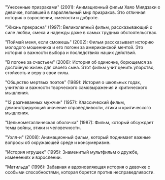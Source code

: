 ﻿"Унесенные призраками" (2001): Анимационный фильм Хаяо Миядзаки о девочке, попавшей в параллельный мир призраков. Это отличная история о взрослении, смелости и доброте.

"Жизнь прекрасна" (1997): Великолепный фильм, рассказывающий о силе любви, смеха и надежды даже в самых трудных обстоятельствах.

"Поймай меня, если сможешь" (2002): Фильм рассказывает историю молодого мошенника и его погони за американской мечтой. Это история о важности выбора и последствиях наших действий.

"В погоне за счастьем" (2006): История об одиночке, борющемся за достойную жизнь для своего сына. Этот фильм учит ценить упорство, стойкость и веру в свои силы.

"Общество мертвых поэтов" (1989): История о школьных годах, учителях и важности творческого самовыражения и критического мышления.

"12 разгневанных мужчин" (1957): Классический фильм, демонстрирующий значение справедливости, этики и критического мышления.

"Цельнометаллическая оболочка" (1987): Фильм, который обсуждает темы войны, этики и человечности.

"Уолл-и" (2008): Анимационный фильм, который поднимает важные вопросы об окружающей среде и консумеризме.

"История игрушек" (1995): Знаменитый мультфильм о дружбе, изменениях и взрослении.

"Матильда" (1996): Забавная и вдохновляющая история о девочке с особыми способностями, которая борется против несправедливости.